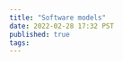 ```yaml
---
title: "Software models"
date: 2022-02-28 17:32 PST
published: true
tags:
---
```




<blockquote markdown="1">



</blockquote>
